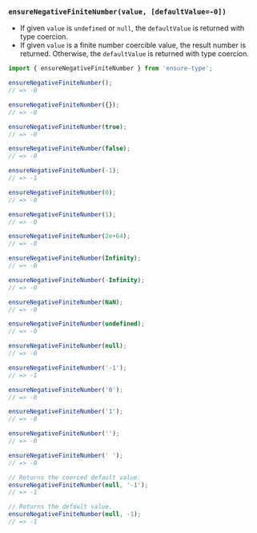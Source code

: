 ### `ensureNegativeFiniteNumber(value, [defaultValue=-0])`

* If given `value` is `undefined` or `null`, the `defaultValue` is returned with type coercion.
* If given `value` is a finite number coercible value, the result number is returned. Otherwise, the `defaultValue` is returned with type coercion.

```js
import { ensureNegativeFiniteNumber } from 'ensure-type';

ensureNegativeFiniteNumber();
// => -0

ensureNegativeFiniteNumber({});
// => -0

ensureNegativeFiniteNumber(true);
// => -0

ensureNegativeFiniteNumber(false);
// => -0

ensureNegativeFiniteNumber(-1);
// => -1

ensureNegativeFiniteNumber(0);
// => -0

ensureNegativeFiniteNumber(1);
// => -0

ensureNegativeFiniteNumber(2e+64);
// => -0

ensureNegativeFiniteNumber(Infinity);
// => -0

ensureNegativeFiniteNumber(-Infinity);
// => -0

ensureNegativeFiniteNumber(NaN);
// => -0

ensureNegativeFiniteNumber(undefined);
// => -0

ensureNegativeFiniteNumber(null);
// => -0

ensureNegativeFiniteNumber('-1');
// => -1

ensureNegativeFiniteNumber('0');
// => -0

ensureNegativeFiniteNumber('1');
// => -0

ensureNegativeFiniteNumber('');
// => -0

ensureNegativeFiniteNumber(' ');
// => -0

// Returns the coerced default value.
ensureNegativeFiniteNumber(null, '-1');
// => -1

// Returns the default value.
ensureNegativeFiniteNumber(null, -1);
// => -1
```
